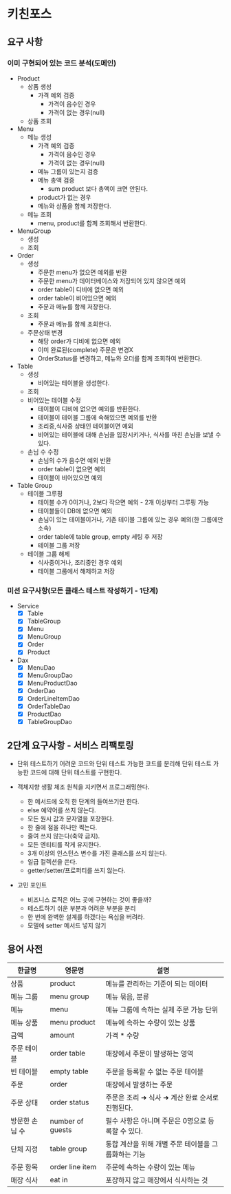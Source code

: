 # 키친포스

## 요구 사항

### 이미 구현되어 있는 코드 분석(도메인)
- Product
    - 상품 생성
        - 가격 예외 검증
            - 가격이 음수인 경우
            - 가격이 없는 경우(null)
    - 상품 조회
- Menu
    - 메뉴 생성
        - 가격 예외 검증
            - 가격이 음수인 경우
            - 가격이 없는 경우(null)
        - 메뉴 그룹이 있는지 검증 
        - 메뉴 총액 검증
            - sum product 보다 총액이 크면 안된다.
        - product가 없는 경우  
        - 메뉴와 상품을 함께 저장한다.
    - 메뉴 조회 
        - menu, product를 함께 조회해서 반환한다.
- MenuGroup
    - 생성
    - 조회
- Order
    - 생성
        - 주문한 menu가 없으면 예외를 반환
        - 주문한 menu가 데이터베이스와 저장되어 있지 않으면 예외
        - order table이 디비에 없으면 예외
        - order table이 비어있으면 예외
        - 주문과 메뉴를 함께 저장한다.
    - 조회
        - 주문과 메뉴를 함께 조회한다.
    - 주문상태 변경
        - 해당 order가 디비에 없으면 예외
        - 이미 완료된(complete) 주문은 변경X
        - OrderStatus를 변경하고, 메뉴와 오더를 함께 조회하여 반환한다.
- Table
    - 생성
        - 비어있는 테이블을 생성한다.
    - 조회
    - 비어있는 테이블 수정
        - 테이블이 디비에 없으면 예외를 반환한다.  
        - 테이블이 테이블 그룹에 속해있으면 예외를 반환
        - 조리중,식사중 상태인 테이블이면 예외
        - 비어있는 테이블에 대해 손님을 입장시키거나, 식사를 마친 손님을 보낼 수 있다.   
    - 손님 수 수정
        - 손님의 수가 음수면 예외 반환
        - order table이 없으면 예외
        - 테이블이 비어있으면 예외 
- Table Group
    - 테이블 그루핑
        - 테이블 수가 0이거나, 2보다 작으면 예외 - 2개 이상부터 그루핑 가능 
        - 테이블들이 DB에 없으면 예외
        - 손님이 있는 테이블이거나, 기존 테이블 그룹에 있는 경우 예외(한 그룹에만 소속)
        - order table에 table group, empty 세팅 후 저장 
        - 테이블 그룹 저장
    - 테이블 그룹 해제
        - 식사중이거나, 조리중인 경우 예외
        - 테이블 그룹에서 해제하고 저장          

### 미션 요구사항(모든 클래스 테스트 작성하기 - 1단계)
- Service
    - [x] Table
    - [x] TableGroup
    - [x] Menu
    - [x] MenuGroup
    - [x] Order
    - [x] Product 
- Dax
    - [x] MenuDao
    - [x] MenuGroupDao
    - [x] MenuProductDao
    - [x] OrderDao
    - [x] OrderLineItemDao
    - [x] OrderTableDao
    - [x] ProductDao
    - [x] TableGroupDao

## 2단계 요구사항 - 서비스 리팩토링

- 단위 테스트하기 어려운 코드와 단위 테스트 가능한 코드를 분리해 단위 테스트 가능한 코드에 대해 단위 테스트를 구현한다.

- 객체지향 생활 체조 원칙을 지키면서 프로그래밍한다.
    - 한 메서드에 오직 한 단계의 들여쓰기만 한다.
    - else 예약어를 쓰지 않는다.
    - 모든 원시 값과 문자열을 포장한다.
    - 한 줄에 점을 하나만 찍는다.
    - 줄여 쓰지 않는다(축약 금지).
    - 모든 엔티티를 작게 유지한다.
    - 3개 이상의 인스턴스 변수를 가진 클래스를 쓰지 않는다.
    - 일급 컬렉션을 쓴다.
    - getter/setter/프로퍼티를 쓰지 않는다.   

- 고민 포인트 
    - 비즈니스 로직은 어느 곳에 구현하는 것이 좋을까?
    - 테스트하기 쉬운 부분과 어려운 부분을 분리
    - 한 번에 완벽한 설계를 하겠다는 욕심을 버려라.
    - 모델에 setter 메서드 넣지 않기

## 용어 사전

| 한글명 | 영문명 | 설명 |
| --- | --- | --- |
| 상품 | product | 메뉴를 관리하는 기준이 되는 데이터 |
| 메뉴 그룹 | menu group | 메뉴 묶음, 분류 |
| 메뉴 | menu | 메뉴 그룹에 속하는 실제 주문 가능 단위 |
| 메뉴 상품 | menu product | 메뉴에 속하는 수량이 있는 상품 |
| 금액 | amount | 가격 * 수량 |
| 주문 테이블 | order table | 매장에서 주문이 발생하는 영역 |
| 빈 테이블 | empty table | 주문을 등록할 수 없는 주문 테이블 |
| 주문 | order | 매장에서 발생하는 주문 |
| 주문 상태 | order status | 주문은 조리 ➜ 식사 ➜ 계산 완료 순서로 진행된다. |
| 방문한 손님 수 | number of guests | 필수 사항은 아니며 주문은 0명으로 등록할 수 있다. |
| 단체 지정 | table group | 통합 계산을 위해 개별 주문 테이블을 그룹화하는 기능 |
| 주문 항목 | order line item | 주문에 속하는 수량이 있는 메뉴 |
| 매장 식사 | eat in | 포장하지 않고 매장에서 식사하는 것 |
